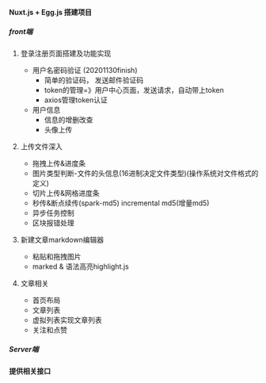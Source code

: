 #### Nuxt.js + Egg.js 搭建项目


##### front端

1. 登录注册页面搭建及功能实现
    + 用户名密码验证 (20201130finish)
        - 简单的验证码， 发送邮件验证码
        - token的管理=》用户中心页面，发送请求，自动带上token
        - axios管理token认证
    + 用户信息
        - 信息的增删改查
        - 头像上传
        
2. 上传文件深入    
    - 拖拽上传&进度条
    - 图片类型判断-文件的头信息(16进制决定文件类型)(操作系统对文件格式的定义)
    - 切片上传&网格进度条
    - 秒传&断点续传(spark-md5) incremental md5(增量md5)
    - 异步任务控制
    - 区块报错处理

3. 新建文章markdown编辑器 

    - 粘贴和拖拽图片
    - marked & 语法高亮highlight.js
4. 文章相关

    - 首页布局
    - 文章列表
    - 虚拟列表实现文章列表
    - 关注和点赞
    
##### Server端

**提供相关接口**

